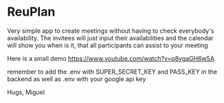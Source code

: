 # ReuPlan

Very simple app to create meetings without having to check everybody's availability. The invitees will just input their availabilities and the calendar will show you when is it, that all participants can assist to your meeting

Here is a small demo 
https://www.youtube.com/watch?v=p8vgaGH6w5A


remember to add the .env with SUPER_SECRET_KEY and PASS_KEY in the backend
as well as .env with your google api key

Hugs, Miguel

